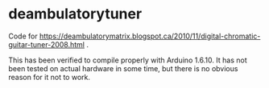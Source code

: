 # deambulatorytuner
Code for https://deambulatorymatrix.blogspot.ca/2010/11/digital-chromatic-guitar-tuner-2008.html .

This has been verified to compile properly with Arduino 1.6.10. It has not been tested on actual hardware in some time, but there is no obvious reason for it not to work.